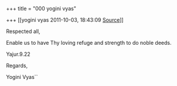 +++
title = "000 yogini vyas"

+++
[[yogini vyas	2011-10-03, 18:43:09 [Source](https://groups.google.com/g/bvparishat/c/A2ufYCwpiMI)]]



Respected all,



Enable us to have Thy loving refuge and strength to do noble deeds.


Yajur.9.22





Regards,

Yogini Vyas``

